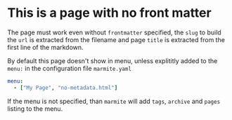 # This is a page with no front matter

The page must work even without `frontmatter` specified, the `slug` to build the
 `url` is extracted from the filename and page `title` is extracted from the
first line of the markdown.

By default this page doesn't show in menu, unless explititly added to the `menu:`
in the configuration file `marmite.yaml`

```yaml
menu:
  - ["My Page", "no-metadata.html"]

```

If the menu is not specified, than `marmite` will add `tags`, `archive` and `pages`
listing to the menu.
